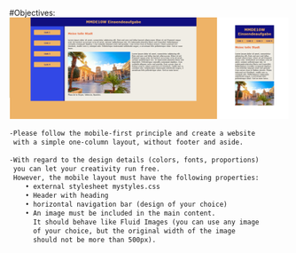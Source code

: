 #Objectives:
  ![Screenshot](screenshot.png)
  
    -Please follow the mobile-first principle and create a website 
     with a simple one-column layout, without footer and aside.

    -With regard to the design details (colors, fonts, proportions) 
     you can let your creativity run free. 
     However, the mobile layout must have the following properties:
        • external stylesheet mystyles.css
        • Header with heading
        • horizontal navigation bar (design of your choice)
        • An image must be included in the main content. 
          It should behave like Fluid Images (you can use any image 
          of your choice, but the original width of the image 
          should not be more than 500px).